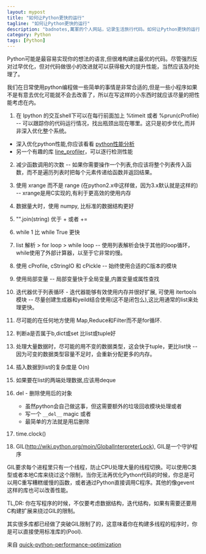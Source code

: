 ```yaml
---
layout: mypost
title: "如何让Python更快的运行"
tagline: "如何让Python更快的运行"
description: "badnotes,萬軍的个人网站，记录生活旅行代码。如何让Python更快的运行"
category: Python
tags: [Python]
---
```



Python可能是最容易实现你的想法的语言,但很难构建出最优的代码。尽管强烈反对过早优化，但对代码做很小的改进就可以获得极大的提升性能，当然应该及时处理了。

我们在日常使用python编程做一些简单的事情是非常合适的,但是一些小程序如果不是有意去优化可能就不会去改善了，所以在写这样的小东西时就应该尽量的把性能考虑在内。

1. 在 Ipython 的交互shell下可以在每行前面加上 %timeit 或者 %prun(cProfile)
-- 可以跟踪你的代码运行情况，找出瓶颈出现在哪里。这只是初步优化,而并非深入优化整个系统。
 - 深入优化python性能,你应该看看 [python性能分析](http://www.huyng.com/posts/python-performance-analysis/)
 - 另一个有趣的库 [line_profiler](https://bitbucket.org/robertkern/line_profiler)，可以逐行检测性能

2. 减少函数调用的次数
-- 如果你需要操作一个列表,你应该将整个列表传入函数，而不是遍历列表时把每个元素传递给函数并返回结果。

3. 使用 xrange 而不是 range (在python2.x中这样做，因为3.x默认就是这样的)
-- xrange是用C实现的,有利于更高效的使用内存

4. 数据量大时，使用 numpy, 比标准的数据结构更好

5. "".join(string) 优于 + 或者 +=

6. while 1 比 while True 更快

7. list 解析 > for loop > while loop
-- 使用列表解析会快于其他的loop循环，while使用了外部计算器，以至于它非常的慢。

8. 使用 cProfile, cStringIO 和 cPickle
-- 始终使用合适的C版本的模块

9. 使用局部变量
-- 局部变量快于全局变量,内置变量或属性查找

10. 迭代器优于列表循环 - 迭代器能够有效使用内存并很好扩展, 可使用 itertools 模块
-- 尽量创建生成器和yeild结合使用(这不是闭包么),这比用通常的list来处理更快。

11. 尽可能的在任何地方使用 Map,Reduce和Filter而不是for循环.

12. 判断a是否属于b,dict或set 比list或tuple好

13. 处理大量数据时，尽可能的用不变的数据类型，这会快于tuple，更比list快
-- 因为可变的数据类型容量不足时，会重新分配更多的内存。

14. 插入数据到list的复杂度是 O(n)

15. 如果要在list的两端处理数据,应该用deque

16. del - 删除使用后的对象
    - 虽然python会自己做这事，但这需要额外的垃圾回收模块处理或者
    - 写一个 ```__del__``` magic 或者
    - 最简单的方法就是用后删除

17. time.clock()

18. GIL(http://wiki.python.org/moin/GlobalInterpreterLock), GIL是一个守护程序

 GIL要求每个进程里只有一个线程，防止CPU处理大量的线程切换。可以使用C类型或者本地C库来绕过这个限制，当你无法再优化Python代码的时候，你总是可以用C重写糟糕缓慢的函数，或者通过Python直接调用C程序。其他的像gevent这样的库也可以改善性能。

 TL,DR: 你在写程序的时候，不仅要考虑数据结构，迭代结构，如果有需要还要用C构建扩展来绕过GIL的限制。

 其实很多库都已经做了突破GIL限制了的，这意味着你在构建多线程的程序时，你是可以直接使用标准库的(Pool).

来自 [quick-python-performance-optimization](http://infiniteloop.in/blog/quick-python-performance-optimization-part-ii/)